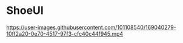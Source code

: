 # ShoeUI




https://user-images.githubusercontent.com/101108540/169040279-10ff2a20-0e70-4517-97f3-cfc40c44f945.mp4

